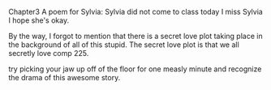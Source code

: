 Chapter3
A poem for Sylvia:
Sylvia did not 
come to class today 
I miss Sylvia I hope 
she's okay.

By the way, I forgot to mention that there is a secret love plot taking place in the background of all of this stupid.
The secret love plot is that we all secretly love comp 225.

try picking your jaw up off of the floor for one measly minute and recognize the drama of this awesome story.